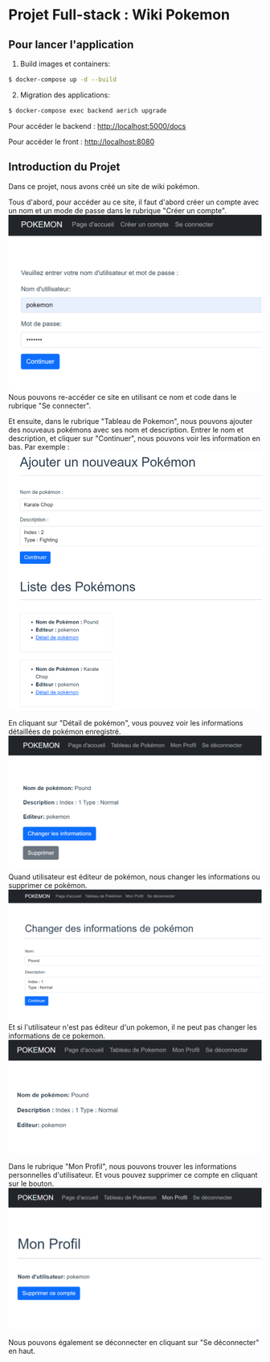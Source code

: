 # Projet Full-stack : Wiki Pokemon


## Pour lancer l'application

1. Build images et containers:

```sh
$ docker-compose up -d --build
```

2. Migration des applications:

```sh
$ docker-compose exec backend aerich upgrade
```

Pour accéder le backend : [http://localhost:5000/docs](http://localhost:5000/docs)


Pour accéder le front : [http://localhost:8080](http://localhost:8080) 


## Introduction du Projet
Dans ce projet, nous avons créé un site de wiki pokémon. 

Tous d'abord, pour accéder au ce site, il faut d'abord créer un compte avec un nom et un mode de passe dans le rubrique "Créer un compte". ![image](https://github.com/Hao-Li-lih/FULL-STACK_POKEMON/blob/main/photo/photo2.png) Nous pouvons re-accéder ce site en utilisant ce nom et code dans le rubrique "Se connecter". 

Et ensuite, dans le rubrique "Tableau de Pokemon", nous pouvons ajouter des nouveaus pokémons avec ses nom et description. Entrer le nom et description, et cliquer sur "Continuer", nous pouvons voir les information en bas. Par exemple : ![image](https://github.com/Hao-Li-lih/FULL-STACK_POKEMON/blob/main/photo/photo1.png) 

En cliquant sur "Détail de pokémon", vous pouvez voir les informations détaillées de pokémon enregistré. ![image](https://github.com/Hao-Li-lih/FULL-STACK_POKEMON/blob/main/photo/photo5.png)
Quand utilisateur est éditeur de pokémon, nous changer les informations ou supprimer ce pokémon. ![image](https://github.com/Hao-Li-lih/FULL-STACK_POKEMON/blob/main/photo/photo6.png)
Et si l'utilisateur n'est pas éditeur d'un pokemon, il ne peut pas changer les informations de ce pokemon. ![image](https://github.com/Hao-Li-lih/FULL-STACK_POKEMON/blob/main/photo/photo4.png)

Dans le rubrique "Mon Profil", nous pouvons trouver les informations personnelles d'utilisateur. Et vous pouvez supprimer ce compte en cliquant sur le bouton. ![image](https://github.com/Hao-Li-lih/FULL-STACK_POKEMON/blob/main/photo/photo3.png)

Nous pouvons également se déconnecter en cliquant sur "Se déconnecter" en haut.
